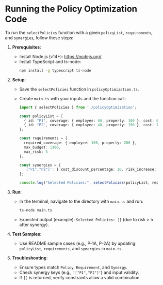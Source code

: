# Running the Policy Optimization Code

To run the `selectPolicies` function with a given `policyList`, `requirements`, and `synergies`, follow these steps:

1. **Prerequisites**:
   - Install Node.js (v14+): https://nodejs.org/
   - Install TypeScript and ts-node:
     ```bash
     npm install -g typescript ts-node
     ```

2. **Setup**:
   - Save the `selectPolicies` function in `policyOptimization.ts`.
   - Create `main.ts` with your inputs and the function call:

     ```typescript
     import { selectPolicies } from './policyOptimization';

     const policyList = [
       { id: "P1", coverage: { employee: 60, property: 100 }, cost: 600, risk: 2 },
       { id: "P2", coverage: { employee: 40, property: 150 }, cost: 700, risk: 3 }
     ];

     const requirements = {
       required_coverage: { employee: 100, property: 200 },
       max_budget: 1300,
       max_risk: 5
     };

     const synergies = {
       '["P1","P2"]': { cost_discount_percentage: 10, risk_increase: 1 }
     };

     console.log("Selected Policies:", selectPolicies(policyList, requirements, synergies));
     ```

3. **Run**:
   - In the terminal, navigate to the directory with `main.ts` and run:
     ```bash
     ts-node main.ts
     ```
   - Expected output (example): `Selected Policies: []` (due to risk > 5 after synergy).

4. **Test Samples**:
   - Use README sample cases (e.g., P-1A, P-2A) by updating `policyList`, `requirements`, and `synergies` in `main.ts`.

5. **Troubleshooting**:
   - Ensure types match `Policy`, `Requirement`, and `Synergy`.
   - Check synergy keys (e.g., `'["P1","P2"]'`) and input validity.
   - If `[]` is returned, verify constraints allow a valid combination.